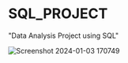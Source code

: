 # SQL_PROJECT
"Data Analysis Project using SQL"

![Screenshot 2024-01-03 170749](https://github.com/Snehal1915/SQL_PROJECT/assets/152618224/0792ca10-820d-4081-8ebe-634348140b47)
